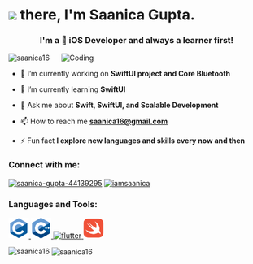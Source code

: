 # <img width="30px" src="https://raw.githubusercontent.com/iampavangandhi/iampavangandhi/master/gifs/Hi.gif" /> there, I'm Saanica Gupta.
<h3 align="center">I'm a  iOS Developer and always a learner first!</h3>
<img align="right" alt="Coding" width="400" src="https://cdn.dribbble.com/users/2704414/screenshots/7466903/media/b08ab576316bd4582fef189f471cd9e5.gif">

<p align="left"> <img src="https://komarev.com/ghpvc/?username=saanica16&label=Profile%20views&color=0e75b6&style=flat" alt="saanica16" /> </p>

- 🔭 I’m currently working on **SwiftUI project and Core Bluetooth**

- 🌱 I’m currently learning **SwiftUI**

- 💬 Ask me about **Swift, SwiftUI, and Scalable Development**

- 📫 How to reach me **saanica16@gmail.com**

- ⚡ Fun fact **I explore new languages and skills every now and then**

<h3 align="left">Connect with me:</h3>
<p align="left">
<a href="https://linkedin.com/in/saanica-gupta-44139295" target="blank"><img align="center" src="https://raw.githubusercontent.com/rahuldkjain/github-profile-readme-generator/master/src/images/icons/Social/linked-in-alt.svg" alt="saanica-gupta-44139295" height="30" width="40" /></a>
<a href="https://instagram.com/iamsaanica" target="blank"><img align="center" src="https://raw.githubusercontent.com/rahuldkjain/github-profile-readme-generator/master/src/images/icons/Social/instagram.svg" alt="iamsaanica" height="30" width="40" /></a>
</p>

<h3 align="left">Languages and Tools:</h3>
<p align="left"> <a href="https://www.cprogramming.com/" target="_blank" rel="noreferrer"> <img src="https://raw.githubusercontent.com/devicons/devicon/master/icons/c/c-original.svg" alt="c" width="40" height="40"/> </a> <a href="https://www.w3schools.com/cpp/" target="_blank" rel="noreferrer"> <img src="https://raw.githubusercontent.com/devicons/devicon/master/icons/cplusplus/cplusplus-original.svg" alt="cplusplus" width="40" height="40"/> </a> <a href="https://flutter.dev" target="_blank" rel="noreferrer"> <img src="https://www.vectorlogo.zone/logos/flutterio/flutterio-icon.svg" alt="flutter" width="40" height="40"/> </a> <a href="https://developer.apple.com/swift/" target="_blank" rel="noreferrer"> <img src="https://raw.githubusercontent.com/devicons/devicon/master/icons/swift/swift-original.svg" alt="swift" width="40" height="40"/> </a> </p>

<p><img align="left" src="https://github-readme-stats.vercel.app/api/top-langs?username=saanica16&show_icons=true&locale=en&layout=compact" alt="saanica16" /></p>

<p>&nbsp;<img align="center" src="https://github-readme-stats.vercel.app/api?username=saanica16&show_icons=true&locale=en" alt="saanica16" /></p>
